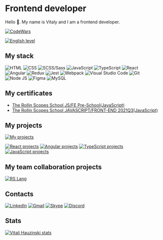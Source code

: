 # Frontend developer
Hello 👋. My name is Vitaly and I am a frontend developer.

[![CodeWars](https://www.codewars.com/users/Hauzinski/badges/large)
](https://www.codewars.com/users/Hauzinski)

[![English level](https://img.shields.io/badge/English-A2+-white?style=flat&labelColor=blue)](https://raw.githubusercontent.com/Hauzinski/my-english-level/main/English-A2.jpg)
## My stack
![HTML](https://img.shields.io/badge/HTML-FF4433?style=flat&logo=html5&logoColor=FF4433&labelColor=F3F3F3) ![CSS](https://img.shields.io/badge/CSS-blue?style=flat&logo=css3&logoColor=blue&labelColor=F3F3F3) ![SCSS/Sass](https://img.shields.io/badge/SCSS/Sass-FF00AE?style=flat&logo=sass&logoColor=FF00AE&labelColor=F3F3F3) ![JavaScript](https://img.shields.io/badge/JavaScript-yellow?style=flat&logo=javascript&logoColor=yellow&labelColor=F3F3F3) ![TypeScript](https://img.shields.io/badge/TypeScript-blue?style=flat&logo=typescript&logoColor=blue&labelColor=F3F3F3) ![React](https://img.shields.io/badge/React-00BFFF?style=flat&logo=react&logoColor=00BFFF&labelColor=F3F3F3) ![Angular](https://img.shields.io/badge/Angular-FF4433?style=flat&logo=angular&logoColor=FF4433&labelColor=F3F3F3) ![Redux](https://img.shields.io/badge/Redux-9370DB?style=flat&logo=redux&logoColor=9370DB&labelColor=F3F3F3) ![Jest](https://img.shields.io/badge/Jest-DC143C?style=flat&logo=jest&logoColor=DC143C&labelColor=F3F3F3) ![Webpack](https://img.shields.io/badge/Webpack-blue?style=flat&logo=webpack&logoColor=blue&labelColor=F3F3F3) ![Visual Studio Code](https://img.shields.io/badge/Visual_Studio_Code-blue?style=flat&logo=visualstudiocode&logoColor=blue&labelColor=F3F3F3) ![Git](https://img.shields.io/badge/Git-FF4433?style=flat&logo=git&logoColor=FF4433&labelColor=F3F3F3) ![Node JS](https://img.shields.io/badge/Node_JS-green?style=flat&logo=nodedotjs&logoColor=breen&labelColor=F3F3F3) ![Figma](https://img.shields.io/badge/Figma-B600FF?style=flat&logo=figma&logoColor=B600FF&labelColor=F3F3F3) ![MySQL](https://img.shields.io/badge/MySQL-black?style=flat&logo=mysql&logoColor=black&labelColor=F3F3F3) 
## My certificates
- [The Rollin Scopes School JS/FE Pre-School(JavaScript)](https://github.com/Hauzinski/Certificates/blob/master/JS.FE%20Pre-School.pdf)
- [The Rollin Scopes School JAVASCRIPT/FRONT-END 2021Q3(JavaScript)](https://github.com/Hauzinski/Certificates/blob/master/JS.FE.pdf)

## My projects
[![My projects](https://img.shields.io/badge/My_projects-black?style=flat&logo=github&logoColor=black&labelColor=F3F3F3)](https://github.com/Hauzinski/My-projects)

[![React projects](https://img.shields.io/badge/React_projects-00BFFF?style=flat&logo=react&logoColor=00BFFF&labelColor=F3F3F3)](https://github.com/Hauzinski/My-projects/tree/React-projects)
[![Angular projects](https://img.shields.io/badge/Angular_projects-red?style=flat&logo=angular&logoColor=red&labelColor=F3F3F3)](https://github.com/Hauzinski/My-projects/tree/Angular-projects)
[![TypeScript projects](https://img.shields.io/badge/TypeScript_projects-blue?style=flat&logo=typescript&logoColor=blue&labelColor=F3F3F3)](https://github.com/Hauzinski/My-projects/tree/TypeScript-projects)
[![JavaScript projects](https://img.shields.io/badge/JavaScript_projects-yellow?style=flat&logo=javascript&logoColor=yellow&labelColor=F3F3F3)](https://github.com/Hauzinski/My-projects/tree/JavaScript-projects)
## My team collaboration projects
[![RS Lang](https://img.shields.io/badge/RS_Lang-blue?style=flat&logo=typescript&logoColor=blue&labelColor=F3F3F3)](https://github.com/Hauzinski/My-projects/tree/TypeScript-projects/RS-Lang)
## Contacts
[![LinkedIn](https://img.shields.io/badge/LinkedIn-hauzinski-blue?style=flat&logo=LinkedIn&logoColor=blue&labelColor=FFFFFF)](https://www.linkedin.com/in/hauzinski) [![Gmail](https://img.shields.io/badge/Gmail-hauzinski-red?style=flat&logo=gmail&logoColor=red&labelColor=FFFFFF)](mailto:hauzinski@gmail.com) [![Skype](https://img.shields.io/badge/Skype-live:.cid.b64a760d64e7834f-00BFFF?style=flat&logo=skype&logoColor=00BFFF&labelColor=FFFFFF)](https://join.skype.com/invite/OOLu7IOl5yGc) [![Discord](https://img.shields.io/badge/Discord-%40Hauzinski%231574-7B68EE?style=flat&logo=discord&logoColor=7B68EE&labelColor=FFFFFF)](https://discord.com/)
## Stats
[![Vitali Hauzinski stats](https://github-readme-stats.vercel.app/api?username=Hauzinski&show_icons=true&theme=nightowl&hide=stars,issues)](https://github.com/anuraghazra/github-readme-stats)
